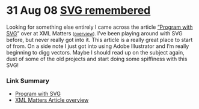<h1>31 Aug 08 <a href="http://ben.peachey-schoorl.com/work_blog/2008/08/svg-remembered/" rel="bookmark" title="Permanent Link to SVG remembered">SVG remembered</a></h1>
<p>
  Looking for something else entirely I came across the article
  <a title="Program with SVG" href="http://www.ibm.com/developerworks/xml/library/x-matters40/" target="_blank">“Program with SVG</a>” over at XML Matters
  <small>(<a title="XML Matters Article overview" href="http://gnosis.cx/publish/tech_index_xm.html" target="_blank">overview</a>).</small> I’ve been playing around with SVG before, but never
  really got into it. This article is a really great place to start of from. On a side note I just got into using Adobe Illustrator and I’m really beginning to digg vectors. Maybe I should read up on the subject again, dust of some of the
  old projects and start doing some spiffiness with this SVG!
</p>
<div class="link-summarizer">
  <h3>Link Summary</h3>
  <ul>
    <li><a title="Program with SVG" href="http://www.ibm.com/developerworks/xml/library/x-matters40/" target="_blank">Program with SVG</a></li>
    <li><a title="XML Matters Article overview" href="http://gnosis.cx/publish/tech_index_xm.html" target="_blank">XML Matters Article overview</a></li>
  </ul>
</div>
